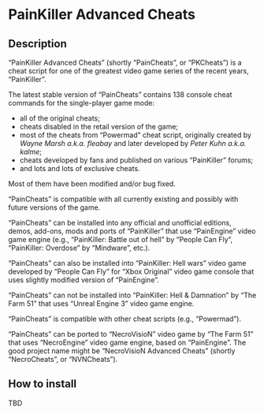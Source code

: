 # PainKiller Advanced Cheats

## Description

“PainKiller Advanced Cheats” (shortly “PainCheats”, or “PKCheats”) is a cheat script for one of the greatest video game series of the recent years, “PainKiller”.

The latest stable version of “PainCheats” contains 138 console cheat commands for the single-player game mode:

* all of the original cheats;
* cheats disabled in the retail version of the game;
* most of the cheats from “Powermad” cheat script, originally created by *Wayne Marsh a.k.a. fleabay* and later developed by *Peter Kuhn a.k.a. kalme*;
* cheats developed by fans and published on various “PainKiller” forums;
* and lots and lots of exclusive cheats.

Most of them have been modified and/or bug fixed.

“PainCheats” is compatible with all currently existing and possibly with future versions of the game.

“PainCheats” can be installed into any official and unofficial editions, demos, add-ons, mods and ports of “PainKiller” that use “PainEngine” video game engine (e.g., “PainKiller: Battle out of hell” by “People Can Fly”, “PainKiller: Overdose” by “Mindware”, etc.).

“PainCheats” can also be installed into “PainKiller: Hell wars” video game developed by “People Can Fly” for “Xbox Original” video game console that uses slightly modified version of “PainEngine”.

“PainCheats” can not be installed into “PainKiller: Hell & Damnation” by “The Farm 51” that uses “Unreal Engine 3” video game engine.

“PainCheats” is compatible with other cheat scripts (e.g., “Powermad”).

“PainCheats” can be ported to “NecroVisioN” video game by “The Farm 51” that uses “NecroEngine” video game engine, based on “PainEngine”. The good project name might be “NecroVisioN Advanced Cheats” (shortly “NecroCheats”, or “NVNCheats”).

## How to install

TBD
